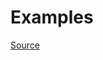


# Examples


[Source](http://www.rubydoc.info/gems/rubocop/RuboCop/Cop/Style/UnneededInterpolation)